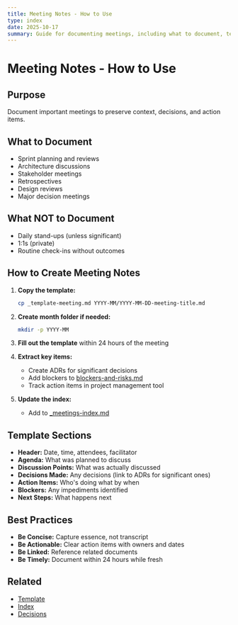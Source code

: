 ```yaml
---
title: Meeting Notes - How to Use
type: index
date: 2025-10-17
summary: Guide for documenting meetings, including what to document, templates, and best practices.
---
```


# Meeting Notes - How to Use

## Purpose
Document important meetings to preserve context, decisions, and action items.

## What to Document
- Sprint planning and reviews
- Architecture discussions
- Stakeholder meetings
- Retrospectives
- Design reviews
- Major decision meetings

## What NOT to Document
- Daily stand-ups (unless significant)
- 1:1s (private)
- Routine check-ins without outcomes

## How to Create Meeting Notes

1. **Copy the template:**
   ```bash
   cp _template-meeting.md YYYY-MM/YYYY-MM-DD-meeting-title.md
   ```

2. **Create month folder if needed:**
   ```bash
   mkdir -p YYYY-MM
   ```

3. **Fill out the template** within 24 hours of the meeting

4. **Extract key items:**
   - Create ADRs for significant decisions
   - Add blockers to [blockers-and-risks.md](../03-active-work/blockers-and-risks.md)
   - Track action items in project management tool

5. **Update the index:**
   - Add to [_meetings-index.md](_meetings-index.md)

## Template Sections

- **Header:** Date, time, attendees, facilitator
- **Agenda:** What was planned to discuss
- **Discussion Points:** What was actually discussed
- **Decisions Made:** Any decisions (link to ADRs for significant ones)
- **Action Items:** Who's doing what by when
- **Blockers:** Any impediments identified
- **Next Steps:** What happens next

## Best Practices

- **Be Concise:** Capture essence, not transcript
- **Be Actionable:** Clear action items with owners and dates
- **Be Linked:** Reference related documents
- **Be Timely:** Document within 24 hours while fresh

## Related
- [Template](_template-meeting.md)
- [Index](_meetings-index.md)
- [Decisions](../02-decisions/)
